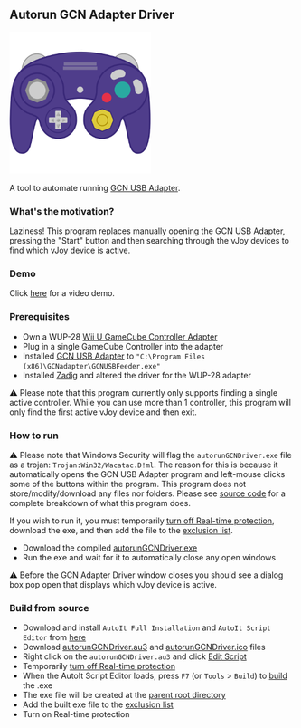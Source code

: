 ## Autorun GCN Adapter Driver

<img src="https://raw.githubusercontent.com/mattcarlotta/autorunGCNDriver/main/autorunGCNDriverIcon.png" width="250px">

A tool to automate running [GCN USB Adapter](https://bitbucket.org/elmassivo/gcn-usb-adapter/src/master/).

### What's the motivation?

Laziness! This program replaces manually opening the GCN USB Adapter, pressing the "Start" button and then searching through the vJoy devices to find which vJoy device is active.

### Demo

Click [here](https://youtu.be/nA50Wlv3K_M) for a video demo.

### Prerequisites

- Own a WUP-28 [Wii U GameCube Controller Adapter](https://i.imgur.com/ybzhXjD.jpg)
- Plug in a single GameCube Controller into the adapter
- Installed [GCN USB Adapter](https://bitbucket.org/elmassivo/gcn-usb-adapter/downloads/WiiU-UsbSetup%202015-09-02.exe) to `"C:\Program Files (x86)\GCNadapter\GCNUSBFeeder.exe"`
- Installed [Zadig](https://zadig.akeo.ie/) and altered the driver for the WUP-28 adapter

⚠️ Please note that this program currently only supports finding a single active controller. While you can use more than 1 controller, this program will only find the first active vJoy device and then exit.

### How to run

⚠️ Please note that Windows Security will flag the `autorunGCNDriver.exe` file as a trojan: `Trojan:Win32/Wacatac.D!ml`. The reason for this is because it automatically opens the GCN USB Adapter program and left-mouse clicks some of the buttons within the program. This program does not store/modify/download any files nor folders. Please see [source code](https://github.com/mattcarlotta/autorunGCNDriver/blob/main/autorunGCNDriver.au3) for a complete breakdown of what this program does.

If you wish to run it, you must temporarily [turn off Real-time protection](https://www.cyber.gov.au/acsc/view-all-content/guidance/turn-real-time-protection-windows-10), download the exe, and then add the file to the [exclusion list](https://support.microsoft.com/en-us/windows/add-an-exclusion-to-windows-security-811816c0-4dfd-af4a-47e4-c301afe13b26).

- Download the compiled [autorunGCNDriver.exe](https://raw.githubusercontent.com/mattcarlotta/autorunGCNDriver/main/autorunGCNDriver-v1.exe)
- Run the exe and wait for it to automatically close any open windows

⚠️ Before the GCN Adapter Driver window closes you should see a dialog box pop open that displays which vJoy device is active.

### Build from source

- Download and install `AutoIt Full Installation` and `AutoIt Script Editor` from [here](https://www.autoitscript.com/site/autoit/downloads/)
- Download [autorunGCNDriver.au3](https://raw.githubusercontent.com/mattcarlotta/autorunGCNDriver/main/autorunGCNDriver.au3) and [autorunGCNDriver.ico](https://raw.githubusercontent.com/mattcarlotta/autorunGCNDriver/main/autorunGCNDriver.ico) files
- Right click on the `autorunGCNDriver.au3` and click [Edit Script](https://i.imgur.com/SiaHhRf.png)
- Temporarily [turn off Real-time protection](https://www.cyber.gov.au/acsc/view-all-content/guidance/turn-real-time-protection-windows-10)
- When the AutoIt Script Editor loads, press `F7` (or `Tools` > `Build`) to [build](https://i.imgur.com/ChWpq54.png) the .exe
- The exe file will be created at the [parent root directory](https://i.imgur.com/bGXQlGc.png)
- Add the built exe file to the [exclusion list](https://support.microsoft.com/en-us/windows/add-an-exclusion-to-windows-security-811816c0-4dfd-af4a-47e4-c301afe13b26)
- Turn on Real-time protection
